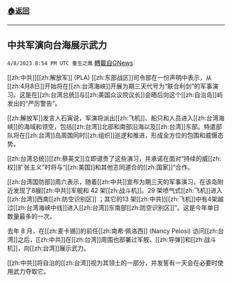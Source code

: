 ###  [:house:返回](README.md)
---


## 中共军演向台海展示武力
`4/8/2023 8:54 PM UTC 重生之鹰` [轉載自GNews](https://gnews.org/articles/1080356)

         

[[zh:中共]][[zh:解放军]] (PLA) [[zh:东部战区]]司令部在一份声明中表示，从[[zh:4月8日]]开始将在[[zh:台湾海峡]]开展为期三天代号为“联合利剑”的军事演习。这是在[[zh:台湾总统]]与[[zh:美国众议院议长]]会晤后向这个[[zh:自治岛]]屿发出的“严厉警告”。

[[zh:解放军]]发言人石寅说，军演将派出[[zh:飞机]]、船只和人员进入[[zh:台湾海峡]]的海域和领空，包括[[zh:台湾]]北部和南部沿海以及[[zh:台湾]]东部。特遣部队将在[[zh:台湾]]岛周围同时[[zh:组织]]巡逻和推进，形成全方位的包围和威慑态势。

[[zh:台湾总统]][[zh:蔡英文]]立即谴责了这些演习，并承诺在面对“持续的威[[zh:权]]扩张主义”时将与“[[zh:美国]]和其他志同道合的[[zh:国家]]”合作。

[[zh:台湾国防部]]周六表示，随着[[zh:中共]]宣布为期三天的军事演习，在该岛附近发现了8艘[[zh:中共]]军舰和 42 架[[zh:战斗机]]。29 架喷气式[[zh:飞机]]进入[[zh:台湾]]西南[[zh:防空识别区]] ；其它的13 架[[zh:中共]][[zh:飞机]]中有4架越过[[zh:台湾海峡中线]]进入[[zh:台湾]]东南部[[zh:防空识别区]]”。这是今年单日数量最多的一次。

去年 8 月，在[[zh:麦卡锡]]的前任[[zh:南希·佩洛西]] (Nancy Pelosi) 访问[[zh:台湾]]之后，[[zh:中共]]在[[zh:台湾]]周围也部署过军舰、[[zh:导弹]]和[[zh:战斗机]]，向[[zh:台湾]]展示武力。

[[zh:中共]]将自治的[[zh:台湾]]视为其领土的一部分，并发誓有一天会在必要时使用武力夺取它。

